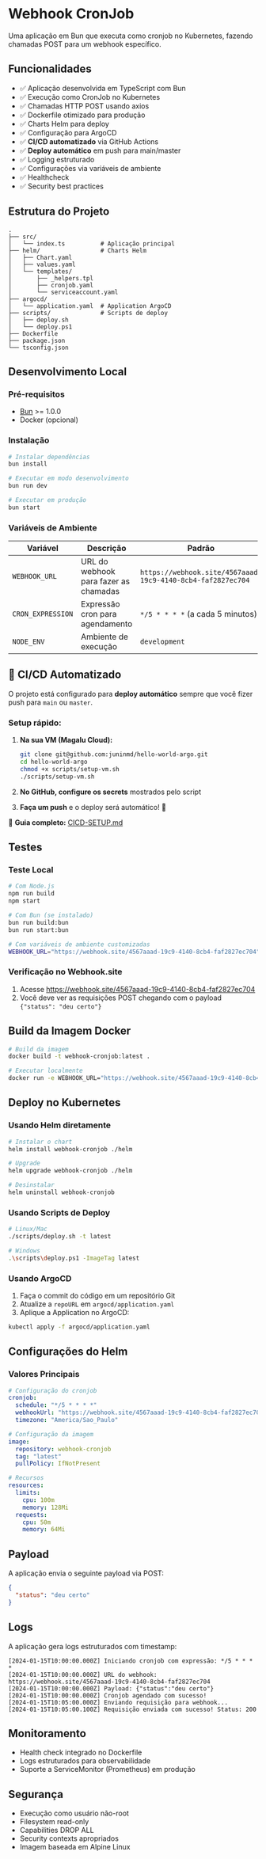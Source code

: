 # Webhook CronJob

Uma aplicação em Bun que executa como cronjob no Kubernetes, fazendo chamadas POST para um webhook específico.

## Funcionalidades

- ✅ Aplicação desenvolvida em TypeScript com Bun
- ✅ Execução como CronJob no Kubernetes
- ✅ Chamadas HTTP POST usando axios
- ✅ Dockerfile otimizado para produção
- ✅ Charts Helm para deploy
- ✅ Configuração para ArgoCD
- ✅ **CI/CD automatizado** via GitHub Actions
- ✅ **Deploy automático** em push para main/master
- ✅ Logging estruturado
- ✅ Configurações via variáveis de ambiente
- ✅ Healthcheck
- ✅ Security best practices

## Estrutura do Projeto

```
.
├── src/
│   └── index.ts          # Aplicação principal
├── helm/                 # Charts Helm
│   ├── Chart.yaml
│   ├── values.yaml
│   └── templates/
│       ├── _helpers.tpl
│       ├── cronjob.yaml
│       └── serviceaccount.yaml
├── argocd/
│   └── application.yaml  # Application ArgoCD
├── scripts/              # Scripts de deploy
│   ├── deploy.sh
│   └── deploy.ps1
├── Dockerfile
├── package.json
└── tsconfig.json
```

## Desenvolvimento Local

### Pré-requisitos

- [Bun](https://bun.sh) >= 1.0.0
- Docker (opcional)

### Instalação

```bash
# Instalar dependências
bun install

# Executar em modo desenvolvimento
bun run dev

# Executar em produção
bun start
```

### Variáveis de Ambiente

| Variável | Descrição | Padrão |
|----------|-----------|--------|
| `WEBHOOK_URL` | URL do webhook para fazer as chamadas | `https://webhook.site/4567aaad-19c9-4140-8cb4-faf2827ec704` |
| `CRON_EXPRESSION` | Expressão cron para agendamento | `*/5 * * * *` (a cada 5 minutos) |
| `NODE_ENV` | Ambiente de execução | `development` |

## 🚀 CI/CD Automatizado

O projeto está configurado para **deploy automático** sempre que você fizer push para `main` ou `master`.

### Setup rápido:

1. **Na sua VM (Magalu Cloud):**
   ```bash
   git clone git@github.com:juninmd/hello-world-argo.git
   cd hello-world-argo
   chmod +x scripts/setup-vm.sh
   ./scripts/setup-vm.sh
   ```

2. **No GitHub, configure os secrets** mostrados pelo script

3. **Faça um push** e o deploy será automático! 🎉

📖 **Guia completo:** [CICD-SETUP.md](CICD-SETUP.md)

## Testes

### Teste Local

```bash
# Com Node.js
npm run build
npm start

# Com Bun (se instalado)
bun run build:bun
bun run start:bun

# Com variáveis de ambiente customizadas
WEBHOOK_URL="https://webhook.site/4567aaad-19c9-4140-8cb4-faf2827ec704" CRON_EXPRESSION="*/1 * * * *" npm start
```

### Verificação no Webhook.site

1. Acesse https://webhook.site/4567aaad-19c9-4140-8cb4-faf2827ec704
2. Você deve ver as requisições POST chegando com o payload `{"status": "deu certo"}`

## Build da Imagem Docker

```bash
# Build da imagem
docker build -t webhook-cronjob:latest .

# Executar localmente
docker run -e WEBHOOK_URL="https://webhook.site/4567aaad-19c9-4140-8cb4-faf2827ec704" webhook-cronjob:latest
```

## Deploy no Kubernetes

### Usando Helm diretamente

```bash
# Instalar o chart
helm install webhook-cronjob ./helm

# Upgrade
helm upgrade webhook-cronjob ./helm

# Desinstalar
helm uninstall webhook-cronjob
```

### Usando Scripts de Deploy

```bash
# Linux/Mac
./scripts/deploy.sh -t latest

# Windows
.\scripts\deploy.ps1 -ImageTag latest
```

### Usando ArgoCD

1. Faça o commit do código em um repositório Git
2. Atualize a `repoURL` em `argocd/application.yaml`
3. Aplique a Application no ArgoCD:

```bash
kubectl apply -f argocd/application.yaml
```

## Configurações do Helm

### Valores Principais

```yaml
# Configuração do cronjob
cronjob:
  schedule: "*/5 * * * *"
  webhookUrl: "https://webhook.site/4567aaad-19c9-4140-8cb4-faf2827ec704"
  timezone: "America/Sao_Paulo"

# Configuração da imagem
image:
  repository: webhook-cronjob
  tag: "latest"
  pullPolicy: IfNotPresent

# Recursos
resources:
  limits:
    cpu: 100m
    memory: 128Mi
  requests:
    cpu: 50m
    memory: 64Mi
```

## Payload

A aplicação envia o seguinte payload via POST:

```json
{
  "status": "deu certo"
}
```

## Logs

A aplicação gera logs estruturados com timestamp:

```
[2024-01-15T10:00:00.000Z] Iniciando cronjob com expressão: */5 * * * *
[2024-01-15T10:00:00.000Z] URL do webhook: https://webhook.site/4567aaad-19c9-4140-8cb4-faf2827ec704
[2024-01-15T10:00:00.000Z] Payload: {"status":"deu certo"}
[2024-01-15T10:00:00.000Z] Cronjob agendado com sucesso!
[2024-01-15T10:05:00.000Z] Enviando requisição para webhook...
[2024-01-15T10:05:00.100Z] Requisição enviada com sucesso! Status: 200
```

## Monitoramento

- Health check integrado no Dockerfile
- Logs estruturados para observabilidade
- Suporte a ServiceMonitor (Prometheus) em produção

## Segurança

- Execução como usuário não-root
- Filesystem read-only
- Capabilities DROP ALL
- Security contexts apropriados
- Imagem baseada em Alpine Linux
